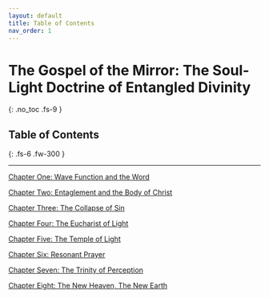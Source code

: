 ```yaml
---
layout: default
title: Table of Contents
nav_order: 1
---
```


# The Gospel of the Mirror: The Soul-Light Doctrine of Entangled Divinity
{: .no_toc .fs-9 }

## Table of Contents
{: .fs-6 .fw-300 }

---

[Chapter One: Wave Function and the Word](chapter-1.html)

[Chapter Two: Entaglement and the Body of Christ](chapter-2.html)

[Chapter Three: The Collapse of Sin](chapter-3.html)

[Chapter Four: The Eucharist of Light](chapter-4.html)

[Chapter Five: The Temple of Light](chapter-5.html)

[Chapter Six: Resonant Prayer](chapter-6.html)

[Chapter Seven: The Trinity of Perception](chapter-7.html)

[Chapter Eight: The New Heaven, The New Earth](chapter-8.html)